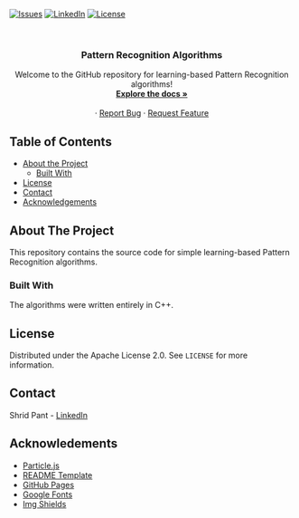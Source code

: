 [![Issues][issues]][issues-url]
[![LinkedIn][linkedin-shield]][linkedin-url]
[![License][license-shield]][license-url]

<br />

  <h3 align="center">Pattern Recognition Algorithms</h3>

  <p align="center">
    Welcome to the GitHub repository for learning-based Pattern Recognition algorithms!
    <br />
    <a href="https://github.com/shridpant/Pattern-Recognition"><strong>Explore the docs »</strong></a>
    <br />
    <br />
    ·
    <a href="https://github.com/shridpant/Pattern-Recognition/issues">Report Bug</a>
    ·
    <a href="https://github.com/shridpant/Pattern-Recognition/issues">Request Feature</a>
  </p>
</p>


<!-- TABLE OF CONTENTS -->
## Table of Contents

* [About the Project](#about-the-project)
    * [Built With](#built-with)
* [License](#license)
* [Contact](#contact)
* [Acknowledgements](#acknowledgements)

<!-- ABOUT THE PROJECT -->
## About The Project

This repository contains the source code for simple learning-based Pattern Recognition algorithms.

### Built With

The algorithms were written entirely in C++.

<!-- LICENSE -->
## License

Distributed under the Apache License 2.0. See `LICENSE` for more information.

<!-- CONTACT -->
## Contact

Shrid Pant - [LinkedIn](https://www.linkedin.com/in/shridpant/)

<!-- ACKNOWLEDGEMENTS -->
## Acknowledements
* [Particle.js](https://github.com/VincentGarreau/particles.js/)
* [README Template](https://github.com/othneildrew/Best-README-Template)
* [GitHub Pages](https://pages.github.com)
* [Google Fonts](https://fonts.google.com/)
* [Img Shields](https://shields.io)

<!-- MARKDOWN LINKS & IMAGES -->
[issues]: https://img.shields.io/github/issues-raw/shridpant/Pattern-Recognition
[issues-url]: https://github.com/shridpant/Pattern-Recognition/issues
[license-shield]: https://img.shields.io/badge/licence-Apache-yellowgreen
[license-url]: https://github.com/shridpant/Pattern-Recognition/blob/master/LICENSE
[linkedin-shield]: images/readme/linkedin.svg
[linkedin-url]: https://www.linkedin.com/in/shridpant/
